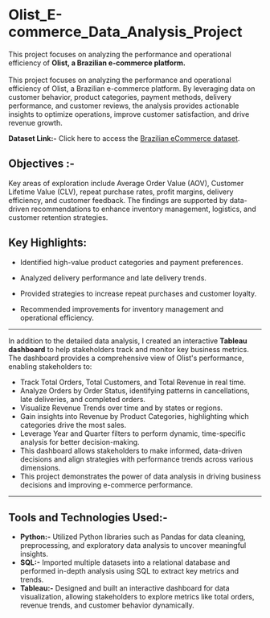 # Olist_E-commerce_Data_Analysis_Project
This project focuses on analyzing the performance and operational efficiency of **Olist, a Brazilian e-commerce platform.**  <br>  
This project focuses on analyzing the performance and operational efficiency of Olist, a Brazilian e-commerce platform. By leveraging data on customer behavior, product categories, payment methods, delivery performance, and customer reviews, the analysis provides actionable insights to optimize operations, improve customer satisfaction, and drive revenue growth.  

**Dataset Link:-** Click here to access the <a href="https://www.kaggle.com/datasets/olistbr/brazilian-ecommerce" target="_blank">Brazilian eCommerce dataset</a>.

**Objectives :-** 
---
Key areas of exploration include Average Order Value (AOV), Customer Lifetime Value (CLV), repeat purchase rates, profit margins, delivery efficiency, and customer feedback. The findings are supported by data-driven recommendations to enhance inventory management, logistics, and customer retention strategies.

**Key Highlights:**
---
* Identified high-value product categories and payment preferences.

* Analyzed delivery performance and late delivery trends.

* Provided strategies to increase repeat purchases and customer loyalty.

* Recommended improvements for inventory management and operational efficiency.

---
In addition to the detailed data analysis, I created an interactive **Tableau dashboard** to help stakeholders track and monitor key business metrics.  
The dashboard provides a comprehensive view of Olist's performance, enabling stakeholders to:

* Track Total Orders, Total Customers, and Total Revenue in real time.
* Analyze Orders by Order Status, identifying patterns in cancellations, late deliveries, and completed orders.
* Visualize Revenue Trends over time and by states or regions.
* Gain insights into Revenue by Product Categories, highlighting which categories drive the most sales.
* Leverage Year and Quarter filters to perform dynamic, time-specific analysis for better decision-making.
* This dashboard allows stakeholders to make informed, data-driven decisions and align strategies with performance trends across various dimensions.
* This project demonstrates the power of data analysis in driving business decisions and improving e-commerce performance.

---

**Tools and Technologies Used:-**
---
* **Python:-** Utilized Python libraries such as Pandas for data cleaning, preprocessing, and exploratory data analysis to uncover meaningful insights.
* **SQL:-** Imported multiple datasets into a relational database and performed in-depth analysis using SQL to extract key metrics and trends.
* **Tableau:-** Designed and built an interactive dashboard for data visualization, allowing stakeholders to explore metrics like total orders, revenue trends, and customer behavior dynamically.

